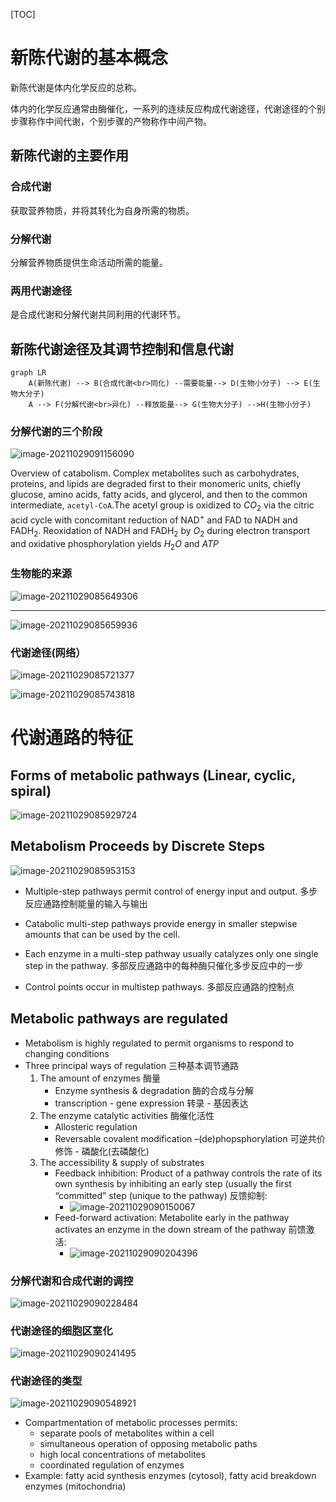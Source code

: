 [TOC]

# 新陈代谢的基本概念

新陈代谢是体内化学反应的总称。 

体内的化学反应通常由酶催化，一系列的连续反应构成代谢途径，代谢途径的个别步骤称作中间代谢，个别步骤的产物称作中间产物。 

##  新陈代谢的主要作用

### 合成代谢

获取营养物质，并将其转化为自身所需的物质。 

### 分解代谢

分解营养物质提供生命活动所需的能量。 

### 两用代谢途径

是合成代谢和分解代谢共同利用的代谢环节。 

## 新陈代谢途径及其调节控制和信息代谢

```mermaid
graph LR
	A(新陈代谢) --> B(合成代谢<br>同化) --需要能量--> D(生物小分子) --> E(生物大分子)
	A --> F(分解代谢<br>异化) --释放能量--> G(生物大分子) -->H(生物小分子)
```

### 分解代谢的三个阶段

![image-20211029091156090](image/image-20211029091156090.png)

Overview of catabolism. Complex metabolites such as carbohydrates, proteins, and lipids are degraded first to their monomeric units, chiefly glucose, amino acids, fatty acids, and glycerol, and then to the common intermediate, `acetyl-CoA`.The acetyl group is oxidized to $CO_2$ via the citric acid cycle with concomitant reduction of $\mathrm{NAD}^+$ and $\mathrm{FAD}$ to $\mathrm{NADH}$ and $\mathrm{FADH}_2$. Reoxidation of NADH and $\mathrm{FADH}_2$ by $O_2$ during electron transport and oxidative phosphorylation yields $H_2O$ and $ATP$

### 生物能的来源

![image-20211029085649306](image/image-20211029085649306.png)

---

![image-20211029085659936](image/image-20211029085659936.png)

### 代谢途径(网络） 

![image-20211029085721377](image/image-20211029085721377.png)

![image-20211029085743818](image/image-20211029085743818.png)

# 代谢通路的特征

## Forms of metabolic pathways (Linear, cyclic, spiral)

![image-20211029085929724](image/image-20211029085929724.png)

## Metabolism Proceeds by Discrete Steps

![image-20211029085953153](image/image-20211029085953153.png)

+   Multiple-step pathways permit control of energy input and output.
    多步反应通路控制能量的输入与输出
+   Catabolic multi-step pathways provide energy in smaller stepwise amounts that can be used by the cell.
    
+   Each enzyme in a multi-step pathway usually catalyzes only one single step in the pathway.
    多部反应通路中的每种酶只催化多步反应中的一步
+   Control points occur in multistep pathways.
    多部反应通路的控制点

## Metabolic pathways are regulated

+   Metabolism is highly regulated to permit organisms to respond to changing conditions
+   Three principal ways of regulation
    三种基本调节通路
    1.   The amount of enzymes
         酶量
         +   Enzyme synthesis & degradation 
             酶的合成与分解
         +   transcription  -   gene expression
             转录 - 基因表达
    2.   The enzyme catalytic activities
         酶催化活性
         +   Allosteric regulation 
         +   Reversable covalent modification –(de)phopsphorylation 
             可逆共价修饰 - 磷酸化(去磷酸化)
    3.   The accessibility & supply of substrates
         +   Feedback inhibition:  Product of a pathway controls the rate of its own synthesis by inhibiting an early step (usually the first “committed” step (unique to the pathway)
             反馈抑制: 
             +   ![image-20211029090150067](image/image-20211029090150067.png)
         +   Feed-forward activation: Metabolite early in the pathway activates an enzyme in the down stream of the pathway
             前馈激活: 
             +   ![image-20211029090204396](image/image-20211029090204396.png)



### 分解代谢和合成代谢的调控

![image-20211029090228484](image/image-20211029090228484.png)

### 代谢途径的细胞区室化 

![image-20211029090241495](image/image-20211029090241495.png)

### 代谢途径的类型

![image-20211029090548921](image/image-20211029090548921.png)

+   Compartmentation of metabolic processes permits:
    +   separate pools of metabolites within a cell
    +   simultaneous operation of opposing metabolic paths
    +   high local concentrations of metabolites
    +   coordinated regulation of enzymes
+   Example: fatty acid synthesis enzymes (cytosol), fatty acid breakdown enzymes (mitochondria)

